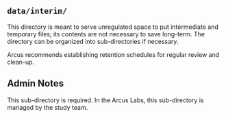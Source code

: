 ## `data/interim/`

This directory is meant to serve unregulated space to put intermediate and temporary files; its contents are not necessary to save long-term. The directory can be organized into sub-directories if necessary. 

Arcus recommends establishing retention schedules for regular review and clean-up. 

## Admin Notes

This sub-directory is required. In the Arcus Labs, this sub-directory is managed by the study team. 

